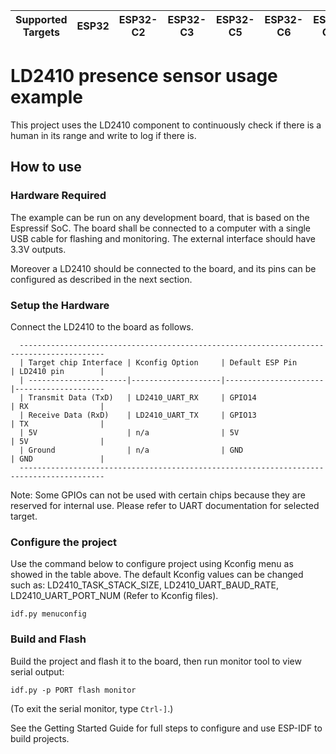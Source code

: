 | Supported Targets | ESP32 | ESP32-C2 | ESP32-C3 | ESP32-C5 | ESP32-C6 | ESP32-C61 | ESP32-H2 | ESP32-P4 | ESP32-S2 | ESP32-S3 |
| ----------------- | ----- | -------- | -------- | -------- | -------- | --------- | -------- | -------- | -------- | -------- |

# LD2410 presence sensor usage example

This project uses the LD2410 component to continuously check if there is a human in its range and write to log if there is.

## How to use

### Hardware Required

The example can be run on any development board, that is based on the Espressif SoC. The board shall be connected to a computer with a single USB cable for flashing and monitoring. The external interface should have 3.3V outputs.

Moreover a LD2410 should be connected to the board, and its pins can be configured as described in the next section.

### Setup the Hardware

Connect the LD2410 to the board as follows.

```
  -----------------------------------------------------------------------------------------
  | Target chip Interface | Kconfig Option     | Default ESP Pin      | LD2410 pin        |
  | ----------------------|--------------------|----------------------|--------------------
  | Transmit Data (TxD)   | LD2410_UART_RX     | GPIO14               | RX                |
  | Receive Data (RxD)    | LD2410_UART_TX     | GPIO13               | TX                |
  | 5V                    | n/a                | 5V                   | 5V                |
  | Ground                | n/a                | GND                  | GND               |
  -----------------------------------------------------------------------------------------
```

Note: Some GPIOs can not be used with certain chips because they are reserved for internal use. Please refer to UART documentation for selected target.

### Configure the project

Use the command below to configure project using Kconfig menu as showed in the table above.
The default Kconfig values can be changed such as: LD2410_TASK_STACK_SIZE, LD2410_UART_BAUD_RATE, LD2410_UART_PORT_NUM (Refer to Kconfig files).

```
idf.py menuconfig
```

### Build and Flash

Build the project and flash it to the board, then run monitor tool to view serial output:

```
idf.py -p PORT flash monitor
```

(To exit the serial monitor, type `Ctrl-]`.)

See the Getting Started Guide for full steps to configure and use ESP-IDF to build projects.
